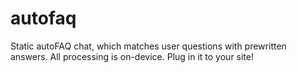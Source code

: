# autofaq
Static autoFAQ chat, which matches user questions with prewritten answers. All processing is on-device. Plug in it to your site!
